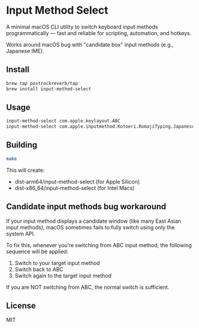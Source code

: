 # Input Method Select

A minimal macOS CLI utility to switch keyboard input methods programmatically — fast and reliable for scripting, automation, and hotkeys.

Works around macOS bug with "candidate box" input methods (e.g., Japanese IME).

## Install

```sh
brew tap postrockreverb/tap
brew install input-method-select
```

## Usage

```sh
input-method-select com.apple.keylayout.ABC
input-method-select com.apple.inputmethod.Kotoeri.RomajiTyping.Japanese
```

## Building

```sh
make
```

This will create:

- dist-arm64/input-method-select (for Apple Silicon)
- dist-x86_64/input-method-select (for Intel Macs)

## Candidate input methods bug workaround

If your input method displays a candidate window (like many East Asian input methods), macOS sometimes fails to fully switch using only the system API.

To fix this, whenever you’re switching from ABC input method, the following sequence will be applied:

1. Switch to your target input method
2. Switch back to ABC
3. Switch again to the target input method

If you are NOT switching from ABC, the normal switch is sufficient.

## License

MIT
